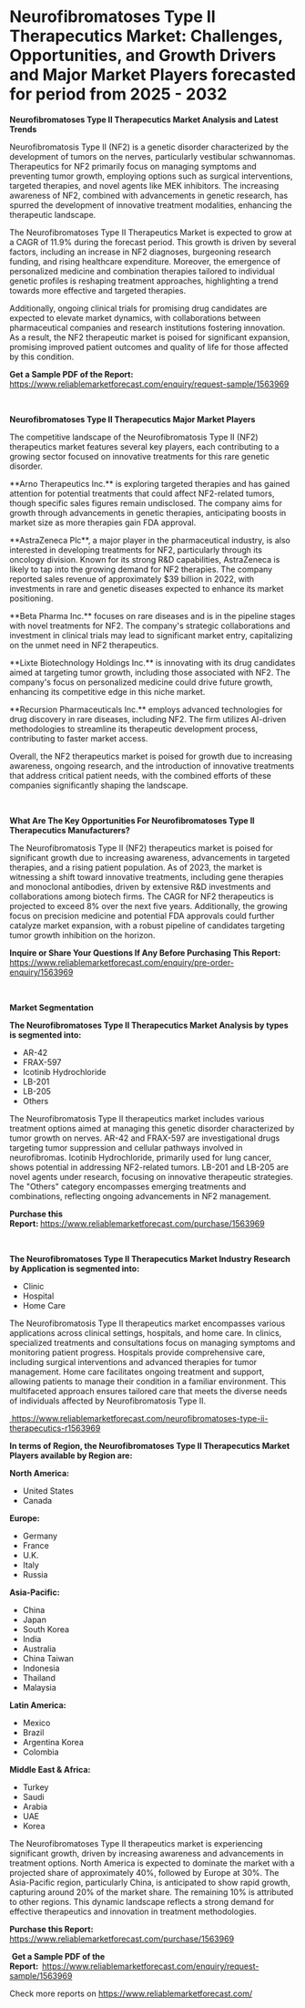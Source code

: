 <p><h1>Neurofibromatoses Type II Therapecutics Market: Challenges, Opportunities, and Growth Drivers and Major Market Players forecasted for period from 2025 - 2032</h1></p><p><strong>Neurofibromatoses Type II Therapecutics Market Analysis and Latest Trends</strong></p>
<p><p>Neurofibromatosis Type II (NF2) is a genetic disorder characterized by the development of tumors on the nerves, particularly vestibular schwannomas. Therapeutics for NF2 primarily focus on managing symptoms and preventing tumor growth, employing options such as surgical interventions, targeted therapies, and novel agents like MEK inhibitors. The increasing awareness of NF2, combined with advancements in genetic research, has spurred the development of innovative treatment modalities, enhancing the therapeutic landscape.</p><p>The Neurofibromatoses Type II Therapeutics Market is expected to grow at a CAGR of 11.9% during the forecast period. This growth is driven by several factors, including an increase in NF2 diagnoses, burgeoning research funding, and rising healthcare expenditure. Moreover, the emergence of personalized medicine and combination therapies tailored to individual genetic profiles is reshaping treatment approaches, highlighting a trend towards more effective and targeted therapies.</p><p>Additionally, ongoing clinical trials for promising drug candidates are expected to elevate market dynamics, with collaborations between pharmaceutical companies and research institutions fostering innovation. As a result, the NF2 therapeutic market is poised for significant expansion, promising improved patient outcomes and quality of life for those affected by this condition.</p></p>
<p><strong>Get a Sample PDF of the Report:&nbsp;</strong> <a href="https://www.reliablemarketforecast.com/enquiry/request-sample/1563969?utm_campaign=2413&utm_medium=2&utm_source=Github&utm_content=ia&utm_term=09032025&utm_id=neurofibromatoses-type-ii-therapecutics">https://www.reliablemarketforecast.com/enquiry/request-sample/1563969</a></p>
<p>&nbsp;</p>
<p><strong>Neurofibromatoses Type II Therapecutics Major Market Players</strong></p>
<p><p>The competitive landscape of the Neurofibromatosis Type II (NF2) therapeutics market features several key players, each contributing to a growing sector focused on innovative treatments for this rare genetic disorder.</p><p>**Arno Therapeutics Inc.** is exploring targeted therapies and has gained attention for potential treatments that could affect NF2-related tumors, though specific sales figures remain undisclosed. The company aims for growth through advancements in genetic therapies, anticipating boosts in market size as more therapies gain FDA approval.</p><p>**AstraZeneca Plc**, a major player in the pharmaceutical industry, is also interested in developing treatments for NF2, particularly through its oncology division. Known for its strong R&D capabilities, AstraZeneca is likely to tap into the growing demand for NF2 therapies. The company reported sales revenue of approximately $39 billion in 2022, with investments in rare and genetic diseases expected to enhance its market positioning.</p><p>**Beta Pharma Inc.** focuses on rare diseases and is in the pipeline stages with novel treatments for NF2. The company's strategic collaborations and investment in clinical trials may lead to significant market entry, capitalizing on the unmet need in NF2 therapeutics.</p><p>**Lixte Biotechnology Holdings Inc.** is innovating with its drug candidates aimed at targeting tumor growth, including those associated with NF2. The company's focus on personalized medicine could drive future growth, enhancing its competitive edge in this niche market.</p><p>**Recursion Pharmaceuticals Inc.** employs advanced technologies for drug discovery in rare diseases, including NF2. The firm utilizes AI-driven methodologies to streamline its therapeutic development process, contributing to faster market access.</p><p>Overall, the NF2 therapeutics market is poised for growth due to increasing awareness, ongoing research, and the introduction of innovative treatments that address critical patient needs, with the combined efforts of these companies significantly shaping the landscape.</p></p>
<p>&nbsp;</p>
<p><strong>What Are The Key Opportunities For Neurofibromatoses Type II Therapecutics Manufacturers?</strong></p>
<p><p>The Neurofibromatosis Type II (NF2) therapeutics market is poised for significant growth due to increasing awareness, advancements in targeted therapies, and a rising patient population. As of 2023, the market is witnessing a shift toward innovative treatments, including gene therapies and monoclonal antibodies, driven by extensive R&D investments and collaborations among biotech firms. The CAGR for NF2 therapeutics is projected to exceed 8% over the next five years. Additionally, the growing focus on precision medicine and potential FDA approvals could further catalyze market expansion, with a robust pipeline of candidates targeting tumor growth inhibition on the horizon.</p></p>
<p><strong>Inquire or Share Your Questions If Any Before Purchasing This Report:</strong> <a href="https://www.reliablemarketforecast.com/enquiry/pre-order-enquiry/1563969?utm_campaign=2413&utm_medium=2&utm_source=Github&utm_content=ia&utm_term=09032025&utm_id=neurofibromatoses-type-ii-therapecutics">https://www.reliablemarketforecast.com/enquiry/pre-order-enquiry/1563969</a></p>
<p>&nbsp;</p>
<p><strong>Market Segmentation</strong></p>
<p><strong>The Neurofibromatoses Type II Therapecutics Market Analysis by types is segmented into:</strong></p>
<p><ul><li>AR-42</li><li>FRAX-597</li><li>Icotinib Hydrochloride</li><li>LB-201</li><li>LB-205</li><li>Others</li></ul></p>
<p><p>The Neurofibromatosis Type II therapeutics market includes various treatment options aimed at managing this genetic disorder characterized by tumor growth on nerves. AR-42 and FRAX-597 are investigational drugs targeting tumor suppression and cellular pathways involved in neurofibromas. Icotinib Hydrochloride, primarily used for lung cancer, shows potential in addressing NF2-related tumors. LB-201 and LB-205 are novel agents under research, focusing on innovative therapeutic strategies. The "Others" category encompasses emerging treatments and combinations, reflecting ongoing advancements in NF2 management.</p></p>
<p><strong>Purchase this Report:&nbsp;</strong><a href="https://www.reliablemarketforecast.com/purchase/1563969?utm_campaign=2413&utm_medium=2&utm_source=Github&utm_content=ia&utm_term=09032025&utm_id=neurofibromatoses-type-ii-therapecutics">https://www.reliablemarketforecast.com/purchase/1563969</a></p>
<p>&nbsp;</p>
<p><strong>The Neurofibromatoses Type II Therapecutics Market Industry Research by Application is segmented into:</strong></p>
<p><ul><li>Clinic</li><li>Hospital</li><li>Home Care</li></ul></p>
<p><p>The Neurofibromatosis Type II therapeutics market encompasses various applications across clinical settings, hospitals, and home care. In clinics, specialized treatments and consultations focus on managing symptoms and monitoring patient progress. Hospitals provide comprehensive care, including surgical interventions and advanced therapies for tumor management. Home care facilitates ongoing treatment and support, allowing patients to manage their condition in a familiar environment. This multifaceted approach ensures tailored care that meets the diverse needs of individuals affected by Neurofibromatosis Type II.</p></p>
<p><a href="https://www.reliablemarketforecast.com/neurofibromatoses-type-ii-therapecutics-r1563969?utm_campaign=2413&utm_medium=2&utm_source=Github&utm_content=ia&utm_term=09032025&utm_id=neurofibromatoses-type-ii-therapecutics">&nbsp;https://www.reliablemarketforecast.com/neurofibromatoses-type-ii-therapecutics-r1563969</a></p>
<p><strong>In terms of Region, the Neurofibromatoses Type II Therapecutics Market Players available by Region are:</strong></p>
<p>
    <p> <strong> North America: </strong>
        <ul>
            <li>United States</li>
            <li>Canada</li>
        </ul>
        </p> 
    <p> <strong> Europe: </strong>
        <ul>
            <li>Germany</li>
            <li>France</li>
            <li>U.K.</li>
            <li>Italy</li>
            <li>Russia</li>
        </ul>
        </p> 
    <p> <strong> Asia-Pacific: </strong>
        <ul>
            <li>China</li>
            <li>Japan</li>
            <li>South Korea</li>
            <li>India</li>
            <li>Australia</li>
            <li>China Taiwan</li>
            <li>Indonesia</li>
            <li>Thailand</li>
            <li>Malaysia</li>
        </ul>
        </p> 
    <p> <strong> Latin America: </strong>
        <ul>
            <li>Mexico</li>
            <li>Brazil</li>
            <li>Argentina Korea</li>
            <li>Colombia</li>
        </ul>
        </p> 
    <p> <strong> Middle East & Africa: </strong>
        <ul>
            <li>Turkey</li>
            <li>Saudi</li>
            <li>Arabia</li>
            <li>UAE</li>
            <li>Korea</li>
        </ul>
    </p>
    </p>
<p><p>The Neurofibromatoses Type II therapeutics market is experiencing significant growth, driven by increasing awareness and advancements in treatment options. North America is expected to dominate the market with a projected share of approximately 40%, followed by Europe at 30%. The Asia-Pacific region, particularly China, is anticipated to show rapid growth, capturing around 20% of the market share. The remaining 10% is attributed to other regions. This dynamic landscape reflects a strong demand for effective therapeutics and innovation in treatment methodologies.</p></p>
<p><strong>Purchase this Report: </strong><a href="https://www.reliablemarketforecast.com/purchase/1563969?utm_campaign=2413&utm_medium=2&utm_source=Github&utm_content=ia&utm_term=09032025&utm_id=neurofibromatoses-type-ii-therapecutics">https://www.reliablemarketforecast.com/purchase/1563969</a></p>
<p>&nbsp;<strong>Get a Sample PDF of the Report:&nbsp;&nbsp;</strong><a href="https://www.reliablemarketforecast.com/enquiry/request-sample/1563969?utm_campaign=2413&utm_medium=2&utm_source=Github&utm_content=ia&utm_term=09032025&utm_id=neurofibromatoses-type-ii-therapecutics">https://www.reliablemarketforecast.com/enquiry/request-sample/1563969</a></p>
<p><strong></strong></p>
<p>Check more reports on <a href="https://www.reliablemarketforecast.com/?utm_campaign=2413&utm_medium=2&utm_source=Github&utm_content=ia&utm_term=09032025&utm_id=neurofibromatoses-type-ii-therapecutics">https://www.reliablemarketforecast.com/</a></p>